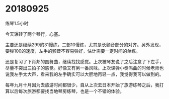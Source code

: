 # 20180925

练琴1.5小时

今天辗转了两个琴行，心塞。

主要还是继续299的31慢练，二部10慢练，尤其是长颤音部分的对齐。另外发现，要弹100的速度，左手的颤音不容易弹好，估计需要一定时间的单练。

还是复习了下肖邦的圆舞曲，继续找找感觉。上次被琴友说了之后注意了下左手，尽量不突出三拍子的感觉。好像又有另一番风味。上次课弹小奏鸣曲的时候老师也说我左手太大声，看来我的左手确实可以大胆地再轻一点，我觉得我可以做到的。

每年九月十月因为去旅游时间都很少，自从上次去日本开始了旅游练琴之后，我打算以后每次旅游都要找当地琴房练琴，也是一个不错的体验。
